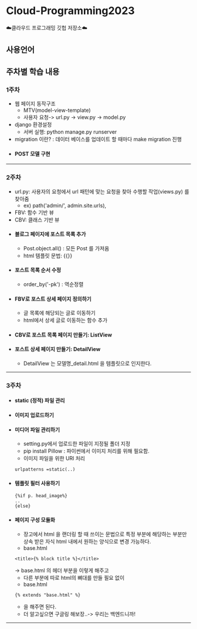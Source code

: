 # Cloud-Programming2023
☁️클라우드 프로그래밍 깃헙 저장소☁️

## 사용언어

## 주차별 학습 내용
### 1주차
- 웹 페이지 동작구조
  - MTV(model-view-template)
  - 사용자 요청-> url.py -> view.py -> model.py 
- django 환경설정 
  - 서버 실행: python manage.py runserver
- migration 이란? : 데이터 베이스를 업데이트 할 때마다 make migration 진행 
- #### POST 모델 구현 
* * *
### 2주차
- url.py: 사용자의 요청에서 url 패턴에 맞는 요청을 찾아 수행할 작업(views.py) 를 찾아줌
  - ex) path('admin/', admin.site.urls),
- FBV: 함수 기반 뷰
- CBV: 클래스 기반 뷰
- #### 블로그 페이지에 포스트 목록 추가 
  - Post.object.all() : 모든 Post 를 가져옴 
  - html 템플릿 문법: {{}}
- #### 포스트 목록 순서 수정
  - order_by('-pk') : 역순정렬
- #### FBV로 포스트 상세 페이지 정의하기
  - 글 목록에 해당되는 글로 이동하기 
  - html에서 상세 글로 이동하는 함수 추가 
- #### CBV로 포스트 목록 페이지 만들기: ListView
- #### 포스트 상세 페이지 만들기: DetailView 
  - DetailView 는 모델명_detail.html 을 템플릿으로 인지한다.
* * *
### 3주차 
- #### static (정적) 파일 관리 
- #### 이미지 업로드하기 
- #### 미디어 파일 관리하기
  - setting.py에서 업로드한 파일이 지정될 폴더 지정
  - pip install Pillow : 파이썬에서 이미지 처리를 위해 필요함.
  - 이미지 파일을 위한 URl 처리
  ```
  urlpatterns =static(..)
  ```
- #### 템플릿 필터 사용하기
  ```
  {%if p. head_image%}
  ..
  {else}
  ```
- #### 페이지 구성 모듈화 
  - 장고에서 html 을 랜더링 할 때 쓰이는 문법으로 특정 부분에 해당하는 부분만 상속 받은 자식 html 내에서 원하는 양식으로 변경 가능하다.
  - base.html
  ```
  <title>{% block title %}</title>
  ```
   -> base.html 의 헤더 부분을 이렇게 해주고 
  - 다른 부분에 따로 html의 뼈대를 만들 필요 없이
  - base.html
  ```
  {% extends "base.html" %} 
  ```
  - 을 해주면 된다.
  - 더 알고싶으면 구글링 해보장..-> 우리는 백엔드니까!
  
 * * *
 
